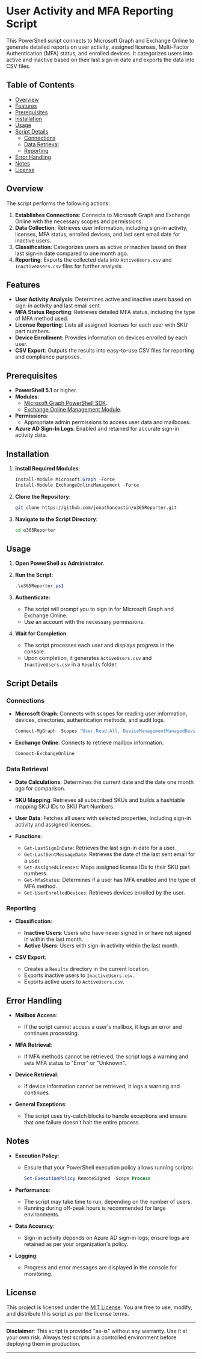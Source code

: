 # User Activity and MFA Reporting Script

This PowerShell script connects to Microsoft Graph and Exchange Online to generate detailed reports on user activity, assigned licenses, Multi-Factor Authentication (MFA) status, and enrolled devices. It categorizes users into active and inactive based on their last sign-in date and exports the data into CSV files.

## Table of Contents

- [Overview](#overview)
- [Features](#features)
- [Prerequisites](#prerequisites)
- [Installation](#installation)
- [Usage](#usage)
- [Script Details](#script-details)
  - [Connections](#connections)
  - [Data Retrieval](#data-retrieval)
  - [Reporting](#reporting)
- [Error Handling](#error-handling)
- [Notes](#notes)
- [License](#license)

## Overview

The script performs the following actions:

1. **Establishes Connections**: Connects to Microsoft Graph and Exchange Online with the necessary scopes and permissions.
2. **Data Collection**: Retrieves user information, including sign-in activity, licenses, MFA status, enrolled devices, and last sent email date for inactive users.
3. **Classification**: Categorizes users as active or inactive based on their last sign-in date compared to one month ago.
4. **Reporting**: Exports the collected data into `ActiveUsers.csv` and `InactiveUsers.csv` files for further analysis.

## Features

- **User Activity Analysis**: Determines active and inactive users based on sign-in activity and last email sent.
- **MFA Status Reporting**: Retrieves detailed MFA status, including the type of MFA method used.
- **License Reporting**: Lists all assigned licenses for each user with SKU part numbers.
- **Device Enrollment**: Provides information on devices enrolled by each user.
- **CSV Export**: Outputs the results into easy-to-use CSV files for reporting and compliance purposes.

## Prerequisites

- **PowerShell 5.1** or higher.
- **Modules**:
  - [Microsoft Graph PowerShell SDK](https://learn.microsoft.com/en-us/powershell/microsoftgraph/installation).
  - [Exchange Online Management Module](https://www.powershellgallery.com/packages/ExchangeOnlineManagement/).
- **Permissions**:
  - Appropriate admin permissions to access user data and mailboxes.
- **Azure AD Sign-In Logs**: Enabled and retained for accurate sign-in activity data.

## Installation

1. **Install Required Modules**:

   ```powershell
   Install-Module Microsoft.Graph -Force
   Install-Module ExchangeOnlineManagement -Force
   ```

2. **Clone the Repository**:

   ```bash
   git clone https://github.com/jonathancostin/o365Reporter.git
   ```

3. **Navigate to the Script Directory**:

   ```bash
   cd o365Reporter
   ```

## Usage

1. **Open PowerShell as Administrator**.

2. **Run the Script**:

   ```powershell
   .\o365Reporter.ps1
   ```

3. **Authenticate**:

   - The script will prompt you to sign in for Microsoft Graph and Exchange Online.
   - Use an account with the necessary permissions.

4. **Wait for Completion**:

   - The script processes each user and displays progress in the console.
   - Upon completion, it generates `ActiveUsers.csv` and `InactiveUsers.csv` in a `Results` folder.

## Script Details

### Connections

- **Microsoft Graph**: Connects with scopes for reading user information, devices, directories, authentication methods, and audit logs.

  ```powershell
  Connect-MgGraph -Scopes "User.Read.All, DeviceManagementManagedDevices.Read.All, Directory.Read.All, User.ReadBasic.All, UserAuthenticationMethod.Read.All, AuditLog.Read.All"
  ```

- **Exchange Online**: Connects to retrieve mailbox information.

  ```powershell
  Connect-ExchangeOnline
  ```

### Data Retrieval

- **Date Calculations**: Determines the current date and the date one month ago for comparison.

- **SKU Mapping**: Retrieves all subscribed SKUs and builds a hashtable mapping SKU IDs to SKU Part Numbers.

- **User Data**: Fetches all users with selected properties, including sign-in activity and assigned licenses.

- **Functions**:

  - `Get-LastSignInDate`: Retrieves the last sign-in date for a user.
  - `Get-LastSentMessageDate`: Retrieves the date of the last sent email for a user.
  - `Get-AssignedLicenses`: Maps assigned license IDs to their SKU part numbers.
  - `Get-MfaStatus`: Determines if a user has MFA enabled and the type of MFA method.
  - `Get-UserEnrolledDevices`: Retrieves devices enrolled by the user.

### Reporting

- **Classification**:

  - **Inactive Users**: Users who have never signed in or have not signed in within the last month.
  - **Active Users**: Users with sign-in activity within the last month.

- **CSV Export**:

  - Creates a `Results` directory in the current location.
  - Exports inactive users to `InactiveUsers.csv`.
  - Exports active users to `ActiveUsers.csv`.

## Error Handling

- **Mailbox Access**:

  - If the script cannot access a user's mailbox, it logs an error and continues processing.

- **MFA Retrieval**:

  - If MFA methods cannot be retrieved, the script logs a warning and sets MFA status to "Error" or "Unknown".

- **Device Retrieval**:

  - If device information cannot be retrieved, it logs a warning and continues.

- **General Exceptions**:

  - The script uses try-catch blocks to handle exceptions and ensure that one failure doesn't halt the entire process.

## Notes

- **Execution Policy**:

  - Ensure that your PowerShell execution policy allows running scripts:

    ```powershell
    Set-ExecutionPolicy RemoteSigned -Scope Process
    ```

- **Performance**:

  - The script may take time to run, depending on the number of users.
  - Running during off-peak hours is recommended for large environments.

- **Data Accuracy**:

  - Sign-in activity depends on Azure AD sign-in logs; ensure logs are retained as per your organization's policy.

- **Logging**:

  - Progress and error messages are displayed in the console for monitoring.

## License

This project is licensed under the [MIT License](LICENSE). You are free to use, modify, and distribute this script as per the license terms.

---

**Disclaimer**: This script is provided "as-is" without any warranty. Use it at your own risk. Always test scripts in a controlled environment before deploying them in production.

---

